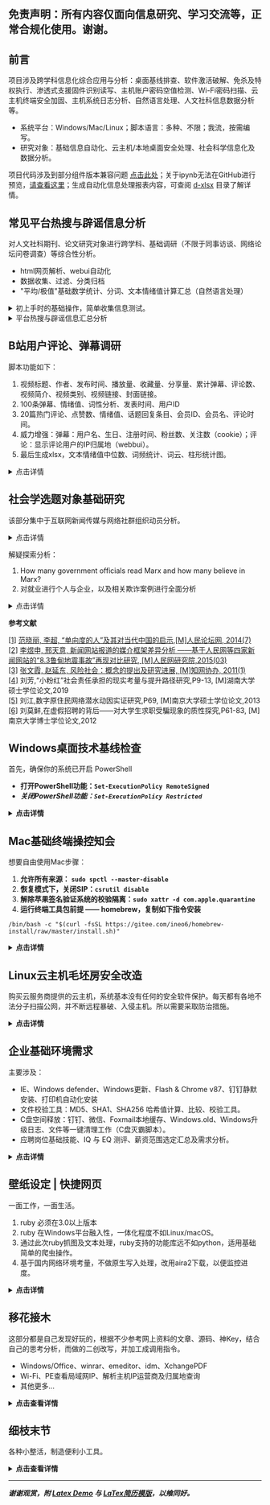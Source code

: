 ## 免责声明：所有内容仅面向信息研究、学习交流等，正常合规化使用。谢谢。

## 前言

项目涉及跨学科信息化综合应用与分析：桌面基线排查、软件激活破解、免杀及特权执行、渗透式支援固件识别读写、主机账户密码空值检测、Wi-Fi密码扫描、云主机终端安全加固、主机系统日志分析、自然语言处理、人文社科信息数据分析等。

* 系统平台：Windows/Mac/Linux；脚本语言：多种、不限；我流，按需编写。 
* 研究对象：基础信息自动化、云主机/本地桌面安全处理、社会科学信息化及数据分析。

项目代码涉及到部分组件版本兼容问题 <a href="https://nbviewer.org/github/hoochanlon/scripts/blob/main/d-ipynb/平台兼容问题.ipynb">点击此处</a>；关于ipynb无法在GitHub进行预览，[请查看这里](https://blog.reviewnb.com/jupyter-notebook-not-rendering-on-github/)；生成自动化信息处理报表内容，可查阅 [d-xlsx](./d-xlsx) 目录了解详情。

## 常见平台热搜与辟谣信息分析

对人文社科期刊、论文研究对象进行跨学科、基础调研（不限于同事访谈、网络论坛问卷调查）等综合性分析。

* html网页解析、webui自动化
* 数据收集、过滤、分类归档
* "平均/极值"基础数学统计、分词、文本情绪值计算汇总（自然语言处理）

<details>
<summary>初上手时的基础操作，简单收集信息测试。</summary>

<p>一键获取中国新闻网资讯 <a href="https://www.52pojie.cn/thread-1780608-1-1.html">图文版</a></p>

<pre><code>python3 -c "$(curl -fsSL https://ghproxy.com/https://raw.githubusercontent.com/hoochanlon/scripts/main/d-python/get_chinanews.py)"
</code></pre>

<p>一键获取中国新闻网资讯 Ruby版</p>

<pre><code>ruby -e "$(curl -fsSL https://ghproxy.com/https://raw.githubusercontent.com/hoochanlon/scripts/main/d-ruby/get_chinanews.rb)"
</code></pre>

<p>一键生成全球信息报表 <a href="https://www.52pojie.cn/thread-1779165-1-1.html">图文版</a></p>

<pre><code>python3 -c "$(curl -fsSL https://ghproxy.com/https://raw.githubusercontent.com/hoochanlon/scripts/main/d-python/get_worldometers.py)"
</code></pre>

<p>一键收集知乎前五条精选回答摘要</p>
<pre><code>python3 -c "$(curl -fsSL https://raw.githubusercontent.com/hoochanlon/scripts/main/d-python/zhihu_answers_demo.py)"</code></pre>

<p>收集boss直聘90条招聘相关招聘岗位的薪资待遇、公司规模等 <a href="https://www.52pojie.cn/thread-1822212-1-1.html">图文版</a></p>

<pre><code>python3 -c "$(curl -fsSL https://ghproxy.com/https://raw.githubusercontent.com/hoochanlon/scripts/main/d-python/zhipin_demo.py)"</code></pre>

</details>

<details>
<summary>平台热搜与辟谣信息汇总分析</summary>

前提：开始前，先复制如下指令安装 pip 工具包。涉及到斯坦福大学语言模型 [stanza](https://stanfordnlp.github.io/stanza) 处理的数据需要外网连接。

<pre><code>pip3 install --no-cache-dir -r https://ghproxy.com/https://raw.githubusercontent.com/hoochanlon/scripts/main/d-txt/requirements.txt
</code></pre>

<h3>头条、抖音、微博热搜采集分析</h3>

<p>一键获取今日头条、抖音、微博热搜。<a href="https://www.52pojie.cn/thread-1785460-1-1.html">图文版</a> （NLP：Stanza）</p>

<pre><code>python3 -c "$(curl -fsSL https://ghproxy.com/https://raw.githubusercontent.com/hoochanlon/scripts/main/d-python/get_resou_today_s.py)"
</code></pre>

<ul>
<li>自动化分类；整体匹配率：84%~96% 区间左右。</li>
<li>词频统计；三者共存的热搜，说明为持久公共热度，信息密度较高。</li>
<li>文本情感平均值、每条标题的情感数值；主：人为置顶热搜的文本情绪强烈程度。</li>
<li>词性分析；标记可能存有引导与被植入意识成分用词，只要定语、状语叠得多，总能是宣传正态形势。</li>
</ul>

<p>微博在自动化分类中，噪音三者最大，信息价值低，话题含水量大，失真度偏高；各家平台的热搜标题也存有未标识谣言成分，最好用<a href="https://www.piyao.org.cn/pysjk/frontsql.htm">国家辟谣平台查询</a>鉴别其真伪；虽然娱乐属性极重，但微博其本身具有一对多公共属性的社交模式，当某个社会事件被挂上热搜，它可在短时间内迅速传播信息，引发公众的关注和讨论。</p>

<p>推荐论文：</p>

<ul>
<li>毛贺祺《大数据背景下微博热搜的新闻阅读服务功能》吉林大学新闻学专业硕士学位论文，2017.3</li>
<li>喻国明《大数据分析下的中国社会舆情 总体态势与结构性特征》中国人民大学学报，2013年第５期</li>
<li>王小新《当前我国受众网络新闻的阅读倾向——以百度热搜词为例》《今传媒》，2013年第9期</li>
<li>许诺《基于百度热搜新闻词的社会风险事件5W提取研究》《系统工程理论与实践》，2022年第40卷第2期</li>
</ul>

<h3>自动化收集辟谣条目及语言分析</h3>

<p>功能大体与上例相当，对词频的较高词语进行语法分析。（NLP：ThuLAC）</p>

<pre><code>python3 -c "$(curl -fsSL https://ghproxy.com/https://raw.githubusercontent.com/hoochanlon/scripts/main/d-python/get_rumor_analysis.py)"
</code></pre>

<p>urllib3：<a href="https://github.com/urllib3/urllib3/issues/3020#issuecomment-1557412175">https://github.com/urllib3/urllib3/issues/3020#issuecomment-1557412175</a></p>

<p>对谣言的定义：阿尔波特（Gordom W.Allport）和波兹曼（Leo Postman）最早为谣言下了定义，即谣言是一个与当时事件相关联的命题，是为了使人相信，一般以口传媒介的方式在人们之间流传，但是却缺乏具体的资料以证实其确切性。<span id="fn1"><a href="#fn1-black"><sup>1</sup></a></span></p>

<p>谣言概念界定：究其本质而言，谣言普遍具有的属性，一是广泛传播，二是不确定性，基于此，本文将谣言界定为被广泛传播的、含有极大的不确定性的信息。“不确定性”主要是指对信息真实与否的不确定性。<span id="fn2"><a href="#fn2-black"><sup>2</sup></a></span></p>

<p>目前，在突发事件中的各类谣言中，有明确目标性和破坏性的攻击型谣言和以实现政治、经济等利益为目标的宣传型或牟利型谣言出现的频率较低。多数谣言是出于恐惧心理和基于错误的认识判断而形成的。（胡琦，2022） 从这次的谣言收集分析已证明，最大的两个类别是，社会话题与健康饮食，两者分别占比48%、43%。</p>

<p>但“后真相”时代多元文化的糅合共存和碎片化的解读方式加剧了民众的价值分歧，侵蚀了信任防线。一方面，复杂的利益诉求、多元的社会思潮与多样的传播方式交织叠加，催生出“后真相”时代多元的网络文化，加大了主流与非主流文化之间的碰撞和摩擦。虽然非主流文化是主流文化的有益补充，但诸如佛系文化、网红文化、躺平文化等难免有背离主流文化的消极因素，尤其是污丑文化、拜金文化等更是尽显畸形审美和金钱至上的错误思想，若不加警惕和批判，极易误导一些认知不足、阅历不够的受众，诱发政治偏见，不断冲击和侵蚀业已形成的政治信任。另一方面，“后真相”时代人们面对海量信息，惯以碎片化的方式拼凑事实、解读真相。一旦关涉社会分化、利益分配、政治腐败和政策失误等复杂的政治谣言鉴别，人们极易陷入碎片化信息的不断解读和重组,制造出多种“真相”,并借此持续发酵,非但无益于阻断网络政治谣言的传播，反而会频繁质疑已有政治共识,造成政治信任的流失，为谣言惑众创设了可能。<span id="fn3"><a href="#fn3-black"><sup>3</sup></a></span></p>

<p>就参考杨芸伊、赵惜群来说，个人生活无非涉及钱的吃穿住行，社会分化也是正常现象，“个人-集体”、“集体-个人”的差异、非一致性，这话更多“是以国家建设为中心”为首纲。下面这两条信息很值得参考研究：</p>

<ul>
<li><a href="https://www.zhihu.com/question/587740721/answer/2952171143">知乎 - 如何看待央视新视频【靠力气赚钱心里才踏实，是无数平凡人的生活信仰】?</a></li>
<li><a href="https://www.bilibili.com/video/BV1ss4y1M72E">bilibili - 说我摸，说我摆，谁在意劳动者的无奈？</a></li>
</ul>

<i><b>参考文献</b></i><br><br>
<span id="fn1-black"><a href="#fn1">[1]</a> 胡琦, 全媒体时代网络谣言产生的心理机制与治理路径,P135，137, [J]社会科学家, 2022(11)</span><br>
<span id="fn2-black"><a href="#fn2">[2]</a> 雷霞, 老年群体的谣言认知不协调及其纠偏机制, [J]现代传播, 2023(3)</span><br>
<span id="fn3-black"><a href="#fn3">[3]</a> 杨芸伊, 赵惜群, “后真相”时代网络政治谣言的表征、归因及治理,P155, [J]湖南科技大学学报(社会科学版)，2022(11)</span><br>

</details>

## B站用户评论、弹幕调研

脚本功能如下：

1. 视频标题、作者、发布时间、播放量、收藏量、分享量、累计弹幕、评论数、视频简介、视频类别、视频链接、封面链接。
1. 100条弹幕、情绪值、词性分析、发表时间、用户ID
1. 20篇热门评论、点赞数、情绪值、话题回复条目、会员ID、会员名、评论时间。
1. 威力增强：弹幕：用户名、生日、注册时间、粉丝数、关注数（cookie）；评论：显示评论用户的IP归属地（webbui）。
1. 最后生成xlsx，文本情绪值中位数、词频统计、词云、柱形统计图。

<details>
<summary>点击详情</summary>

前提：先确保你的基础库组件完善

<pre><code>pip3 install --no-cache-dir -r https://ghproxy.com/https://raw.githubusercontent.com/hoochanlon/scripts/main/d-txt/requirements.txt
</code></pre>

然后运行该脚本 <a href="https://www.52pojie.cn/thread-1802357-1-1.html">图文版</a>

<pre><code>python3 -c "$(curl -fsSL https://ghproxy.com/https://raw.githubusercontent.com/hoochanlon/scripts/main/d-python/get_bv_baseinfo.py)"
</code></pre>

<h3>文本基础分析 </h3>

停用词文本聚类综合统计分析，见下图<span id="fn4"><a href="#fn4-black"><sup>1</sup></a></span>

<img src="https://cdn.jsdelivr.net/gh/hoochanlon/scripts/AQUICK/catch2023-06-27%2011.00.31.png" />

<p>实际上，不同的停用词表都有其的适用范围。教育机构语料库大多由文献期刊构成，因此复旦、川大等教育科研机构的停用词表，更适合文献与邮件文本。而门户网站的语料库更适合新闻报道，各有其特点。</p>

<p>文本发掘及分词统计涉及到的停用词问题，借助 [goto456/stopwords](https://github.com/goto456/stopwords) 提供的哈工大、川大、百度的停用词语料库，以及从CSDN收集到复旦停用词本进行整合，强化文本对“经济”、“社会”、“文艺”聚类效果，从而达到更精准命中关键词的目的。</p>

文本分析工作内容，如下引用图<span id="fn5"><a href="#fn5-black"><sup>2</sup></a></span>。目的性都差不多，只不过方式略有不同而已，殊途同归了，算是。

<img src="https://cdn.jsdelivr.net/gh/hoochanlon/scripts/AQUICK/catch2023-06-17%2019.25.52.png" />

<i><b>参考文献</b></i><br><br>
<span id="fn4-black"><a href="#fn4">[1]</a> 黄俊, 职场辱虐的情绪影响和行为反应研究、B站等社交媒体的传播研究,P149,[J]传播创新研究, 2021(12)</span><br>
<span id="fn5-black"><a href="#fn5">[2]</a> 官琴, 邓三鸿, 王昊, 中文文本聚类常用停用词表对比研究,P76,[J]数据分析与知识发现,2017(3) </span><br>
</details>

## 社会学选题对象基础研究 

该部分集中于互联网新闻传媒与网络社群组织动员分析。

<details>
<summary>点击详情</summary>

<h4 id="h3view"><a href="https://nbviewer.org/github/hoochanlon/scripts/blob/main/d-ipynb/亚文化视域评论及弹幕调研.ipynb">亚文化视域评论及弹幕调研总结</a></h4>

<p>整体来说，后情感时代，让我发现人的情感体验是多元的。单从就“嗑CP”、“萌宠”话题的被采访人语录来看，就得出部分被采访人思维单一、理想化。这是不可靠的，不能一概而论。比较切实的观点应该是，部分被采访人对此类信息可能并不在意，或对这方面未有较深入的认知与关注。并且，该项数据并不能对采访人的情绪、思维、行为逻辑做定论，只是某些事物的关联，需要去理清事情的真相与内在逻辑，这些都要花时间下功夫研究的。</p>

<h4 id="h3view"><a href="https://nbviewer.org/github/hoochanlon/scripts/blob/main/d-ipynb/民生及时评类新闻基础分析.ipynb">民生及时评类新闻媒体与受众行为浅析</a></h4>

<h5>民生时评媒体积极方面行为作用</h5>

<p>在单向度的社会<span id="fn6"><sup><a href="#fn6-black">1</a></sup></span>中，不同地域的人往往面临着相似的生活困境与社会纠纷，经由媒体选择典型民生个例加以报道，很容易使民众获得切身体会，产生跨地域的情感共鸣。而在此基础上的时评，遵守实事求是的原则，通过解释报道框架<span id="fn7"><sup><a href="#fn7-black">2</a></sup></span>，对各类舆论热点事件进行科学理性的分析，同时提出面向未来的可行性建设性方案。从一定程度上缓释社会矛盾，疏导大众情绪，有促进开启民智的作用。不过，额外强调一点：开启民智目是民众具备批判性思维，自主思考和客观分析问题；它强调的是社会共同进步的需要，而不是贬低民众的智识水平及行为能力。</p>

<h5>民生时评类新闻受众失焦现象归因</h5>

<p>一方面受众因切身体会共鸣感、猎奇感等作用下接收民生、时评信息，而另一方面身处风险社会<span id="fn8"><sup><a href="#fn8-black">3</a></sup></span>中、受众对严肃内容产生了排斥心理，需要一个可供闲谈与娱乐的话题排解忧虑，获得快感、同时也在探求相同爱好的趣缘群体。由此，这也可以解释我之前的疑问 “为什么我看同事日常精干处理工作事务，但涉及到电视剧、新闻报道却是人云亦云没多少见解，像个白痴一样？” 总的说来，舆论失焦现象也是必然且常态的现象。用户对新闻标题的猎奇点击，对事件的耐心等待与深入思考已不符合这方面一部分受众用户的期望了。在注意力、精力有限的情况下，这部分受众用户从而转向其他具有话题性、娱乐性的闲谈讨论，爆米花式的休闲娱乐（吃瓜）以此舒缓压力获得快感。</p>

<h4 id="h3view"><a href="https://nbviewer.org/github/hoochanlon/scripts/blob/main/d-ipynb/“小粉红”群体分析.ipynb">“小粉红”群体分析</a></h4>

<p>“小粉红”一词来自于民间对网络爱国青年群体的称呼，“小”指的是年龄小，虽然很稚嫩，但是精力充沛、一腔热血；“粉”指的是网络上流行的特有的表达方式，比如语言卖萌，又经常使用各种萌系表情，另外由于小，单纯的生活阅历使得“小粉红”的心智还没有定型；“红”指的是苗正根红，红色在中国的语境下通常代表了中国共产党，这里的“红”表达了“小粉红”强烈的爱党爱国爱领袖情怀。<span id="fn9"><sup><a href="#fn9-black">4</a></sup></span></p>

<p>刘芳对小粉红群体的定义是准确的。她进一步将该群体细分为不同的年龄段、社会阶层以及职业背景。在18至24岁的范围内，学生群体在小粉红中占据了很大比例，其中多数来自无产阶级家庭。然而，在旧牛帆模型流行之前的分类中，也有相当数量的小粉红来自城市中产阶级家庭，这一点也需要我们注意。无论如何，这两个群体都有一个共同点，即小粉红拥有较强的社会消费能力和购买力，并且相对承受较少的社会压力，同时也是中国改革开放国力日益强盛的受益者与见证者。</p>

<h4 id="h3view"><a href="https://nbviewer.org/github/hoochanlon/scripts/blob/main/d-ipynb/读《“帝吧出征”事件中话语表达与社群动员研究》.ipynb">读《“帝吧出征”事件中话语表达与社群动员研究》</a></h4>

<h5>帝吧出征：群体动员与舆论引导</h5>

<p>当群体的文化与他们倡导的价值目标重合时，形成了一种动力机制，促使群体成员对帝吧社群的多角度文化认同和集体互动。帝吧通过整齐划一的动员基础，深刻影响了其群体成员的价值观念和思维方式，从而调动了粉丝的积极性和团结性来支持社群的集体活动。</p>

<p>在网络平台上，民族主义情感的表达成为一种常见现象。通过共享符号、行为和与同样认同的人建立联系，人们表达对国家和民族的认同和情感。这种身份政治的表演受到个体和外部环境的相互作用和影响。在"周子瑜事件"中，帝吧充分利用网络的连通性，在各平台上刷榜和引流，通过构建共同的"爱国主义"和"民族主义"话语，动员和征集参与者。虽然"帝吧出征"看起来组织有序，参与者需服从指挥，有明确的出征时间、纪律和攻击目标，还要求使用固定的集体模板等规则。然而，实际上年轻人受到帝吧新式话语的影响和动员，不一定需要深入思考逻辑或进行论证，将出征变成了一场狂欢喧闹的游戏，追求集体热情高涨的情境。在这个动员过程中，明星相关的表情包渲染气氛，通过将明星与民族主义情感相结合，进一步加强集体认同和动员效果，激发粉丝的情感共鸣，并增强他们对集体行动的支持和参与意愿。</p>

<p>因此，“帝吧出征”可以被看作是一种集体动员和舆论引导的活动，通过符号、话语和情感的共同作用，调动粉丝的参与和支持，从而形成一种极化的群体行动力量。这种行动将网络暴力赋予了“民族主义”和“爱国主义”的正义化形象，使其在群体中得到广泛的接受和支持。</p>

<h4 id="h3view"><a href="https://nbviewer.org/github/hoochanlon/scripts/blob/main/d-ipynb/读《数字原住民网络潜水动因实证研究》.ipynb">读《数字原住民网络潜水动因实证研究》</a></h4>

<h5>研究目的及意义</h5>

<p>研究目的（微观）：</p>
<ol>
<li>界定潜水者和数字原住民型潜水者消除对于潜水的模糊定义。</li>
<li>构建潜水动因模型提出各项解释数字原住民潜水行为的动因假设。</li>
<li>明确主要影响因素以及因素之间的相互影响关系。</li>
<li>为网络运营商和社区管理者提供更有效的建议。 </li>
</ol>
<p>研究意义（宏观）：</p>
<p>一、理论意义：梳理社会学、经济学和心理学三大学科中用于潜水研究的相关理论并搭建了潜水研究的理论框架为后续研究者的相关研究提供了理论支撑。
二、实际意义：对于数字原住民潜水行为研究的实际意义主要体现在经济效益、网络可持续发展以及群体智慧三方面。</p>

<h5>基于“计划行为论”、“社会文化资本论”、“社会认同论”三者，并结合统计学知识的问卷设计方案</h5>

<p>问卷设计样例效果图<span id="fn10"><sup><a href="#fn9-black">5</a></sup></span> </p> 

<img src="https://cdn.jsdelivr.net/gh/hoochanlon/scripts/AQUICK/catch2023-07-19%2020.01.22.png" width="50%" height="50%"/>

<ul>
<li>信度分析：主要是考察各潜变量的Cronbach&#39;sa值是否超过0.7的临界值。</li>
<li>效度分析，主要基于因子分析来检验。也就是通过对样本数据进行KMO系数分析。Kaiser给出了常用的kmo度量标准:　0.9以上表示非常适合；0.8表示适合；0.7表示一般；0.6表示不太适合；0.5以下表示极不适合。</li>
<li>因子相关性分析：Bartlett球形检验则用于检验观测变量之间是否存在相关性，这是进行因子分析的一个前提条件。它基于一个假设，即观测变量之间不存在任何相关性。如果在Bartlett球形检验中得出的显著性水平较低（通常设置为0.05），则可以拒绝该假设，表明观测变量之间存在相关性，因此适合进行因子分析。</li>
<li>偏向程度分析：Likert量表的评分范围为5或7个等级，但也可以是其他数字。选择适当的评分范围要考虑到被调查者容易理解和回答的程度。较少的等级可能更容易导致患者在选择中立选项时受到限制，而较多的等级可能增加了患者选择的复杂性。</li>
</ul>

</details>

解疑探索分析：

1. How many government officials read Marx and how many believe in Marx?
2. 对就业进行个人与企业，以及相关欺诈案例进行全面分析

<details>
<summary>点击详情</summary>

<h4 id="h3view"><a href="https://nbviewer.org/github/hoochanlon/scripts/blob/main/d-ipynb/读《论马克思主义威望下降的原因》.ipynb">读《论马克思主义威望下降的原因》</a></h4>

<p>马克思主义威望下降的原因：</p>

<p>消极因素：1. 苏联式社会主义制度失败的打击；2. 部分共产党官员和马克思主义理论家的言行相悖严重损害了马克思主义的声誉；3. 不少人对于马克思主义不大懂、不会用，不能解决实际问题；4. 一些人对马克思学说的否定也起了一定作用。</p>

<p>积极因素：1. 从横向上看，改革开放开阔了我们的思想理论视野，使马克思主义的相对地位下降；2. 从纵向上看，我们创造出中国特色社会主义理论等新的理论，也使马克思主义的相对重要性减弱；3. 人们现在愈来愈能够对马克思学说采取科学分析的态度，亦使马克思主义的威望从顶峰回落。</p>

<h4 id="h3view"><a href="https://nbviewer.org/github/hoochanlon/scripts/blob/main/d-ipynb/就业形势分析及预防欺诈对策.ipynb">就业形势分析及预防欺诈对策</a></h4>

<h4>欺诈者的动机内核</h4>

<p>我们的视野里已经有太多的宏大叙事与情绪感慨，欠缺的反而是“事实本身” 。现如今较起之前好了不少，当时信息传播渠道有限，仅限于搜索引擎、门户网站，如今信息。人人自媒体，民意重视程度相对比过去要高了。但伴随而来的又一个问题就是审核控评，结合我国当今体制及制度而言，整体不容乐观。总体而言，我们的认知是建立在他们代价付出与信息披露。</p>

从刘莫鲜（2012）<span id="fn11"><sup><a href="#fn11-black">6</a></sup></span>所述的各类手法的诈骗流程图分析，来对双方目的进行总结：欺诈者的目的存在一个或多个，拿到货币、人身控制、获得劳动力；而求职者目的相对单一，付出劳动力，拿到货币。值得注意的是，欺诈者、求职者都是为了拿到对方的货币，由此便产生了不完全信息的零和博弈。

由于欺诈者的目的及偏好多样化，可选择的策略空间广，选择取向也相对较多，因此欺诈者会穷尽所有可能，并且不择手段地来实现自身利益最大化。因此，欺诈者的核心策略是在特定的环境和场景下，在求职者付出劳动之前或之后，以获取劳动者的货币为目标。

<h4>欺诈者对求职者的信念构建及欺诈实施</h4>

<p>对于欺诈者来说，能不能骗到求职者是一个概率性问题。求职者来自各个不同的生活环境，其行为选择对于欺诈者来说是不能预测的。不过，这里必须要明确一个关键点：既然骗子能够骗得到人，那么被骗到的人是那些相信他不是骗子的人。换句话说，欺诈者之所以能骗到求职者，关键是因为建立起了求职者的信任。虽然我们每个人的行为选择不可预测，但骗子能够利用各种手段来营造特定的稀缺情景，以建立对求职者的信任。借着这种信任，他们可以进行有限条件的选择，从而实现对求职者意图行为的控制。</p>

<p>具体来说，欺诈者常常利用社会心理学来布设博弈困境以及相应的剧本演出，以便操控求职者的思维和情绪。他们通常宣称有限的职位名额、紧迫的截止日期、特殊服务后门或其他形式的稀缺性，以激发求职者的竞争心理和渴望，促使求职者尽快做出决策。通过在这种紧张的情景中建立信任，此时欺诈者为了进一步验证求职者的“诚意”及“合作性”，这时欺诈者会要求求职者提供个人信息，支付一定费用或执行某些任务。这些要求看似合理，但实际上是为了获取求职者的敏感信息或从其身上获取经济利益。</p>

</details>

<p><b>参考文献</b></p>

<!--<p><i>注：由于研究范围较广泛，部分专题涉及内容较深，因此采用 ipynb 独立开题综述具体内容，并放置相关链接的形式。故此处参考文献列表仅限于 README.Markdown</i></p>-->

<span id="fn6-black"><a href="#fn6">[1]</a> <a href="http://www.rmlt.com.cn/2014/0729/298965.shtml">范晓丽, 李超, “单向度的人”及其对当代中国的启示,[M]人民论坛网, 2014(7)</a><br></span>
<span id="fn7-black"><a href="#fn7">[2]</a> <a href="http://media.people.com.cn/n/2015/0312/c150620-26682877.html">李煜申, 邢天意, 新闻网站报道的媒介框架差异分析 ——基于人民网等四家新闻网站的“8.3鲁甸地震事故”再现对比研究, [M]人民网研究院,2015(03) </a><br>
<span id="fn8-black"><a href="#fn8">[3]</a> <a href="http://www.xml-data.org/KXYSH/html/22ddadf4-325e-41ce-b447-82a9129abf51.htm">张文霞, 赵延东, 风险社会：概念的提出及研究进展, [M]知网协办, 2011(1)</a><br>
<span id="fn9-black"><a href="#fn9">[4]</a> 刘芳,“小粉红”社会责任承担的现实考量与提升路径研究,P9-13, [M]湖南大学硕士学位论文,2019</span><br>
<span id="fn10-black"><a href="#fn10">[5]</a> 刘江,数字原住民网络潜水动因实证研究,P69, [M]南京大学硕士学位论文,2013</span><br>
<span id="fn11-black"><a href="#fn11">[6]</a> 刘莫鲜,在虚假招聘的背后——对大学生求职受騙现象的质性探究,P61-83, [M]南京大学博士学位论文,2012</span><br>


## Windows桌面技术基线检查 

首先，确保你的系统已开启 PowerShell

* **打开PowerShell功能：`Set-ExecutionPolicy RemoteSigned`**
* ***关闭PowerShell功能：`Set-ExecutionPolicy Restricted`***

<details>
<summary><b>点击详情</b></summary>

一键使用，本地下载使用转GB2312编码 <a href="https://www.52pojie.cn/thread-1795749-1-1.html">图文版</a>

<pre><code>
irm https://ghproxy.com/https://raw.githubusercontent.com/hoochanlon/scripts/main/d-pwsh/frontline_helpdesk.ps1|iex
</code></pre>

功能概览：

<ol>
<li>检查IP与网络设备连接近况</li>
<li>检查打印机、打印池、扫描仪状态</li>
<li>检查硬盘、CPU、内存、显卡等基础驱动信息</li>
<li>检查设备安全性、近期升级补丁、定时任务项、证书策略、系统核心文件控制访问状况</li>
<li>检查主机主动共享协议相关信息</li>
<li>检查电脑休眠、重启频次、异常关机、程序崩溃等信息</li>
<li>执行1～6选项的所有功能</li>
<li>生成"设备驱动检查"、"五天内预警事件"、"登录登出活动记录"、"月度已存威胁概况"分析报表</li>
<li>查看指导建议与开发说明</li>
</ol>

BTW

Linux基线检查（PR）见：<a href="https://github.com/al0ne/LinuxCheck">al0ne/LinuxCheck</a>。对于Mac来说，这些安全服务的维护成本，不适用于中小企业。

<ul>
<li><a href="https://www.apple.com.cn/business/docs/site/Mac_Deployment_Overview.pdf">Apple - Mac系统部署</a></li>
<li><a href="https://blogs.vmware.com/china/2019/10/08/企业采购苹果设备的正确姿势-abm/">vmware - 企业采购苹果设备的正确姿势-abm</a></li>
</ul>

大环境下，这篇文章 <a href="https://blog.csdn.net/smartbenson/article/details/50636012">CSDN - 企业管理Mac电脑的三种方式</a>提及的管理办法，都算得上是防控得当，可对比Windows来说，却挺不够看的。

</details>

## Mac基础终端操控知会

想要自由使用Mac步骤：

1. **允许所有来源： `sudo spctl --master-disable`**
2. **恢复模式下，关闭SIP：`csrutil disable`**
3. **解除苹果签名验证系统的校验隔离：`sudo xattr -d com.apple.quarantine`**
4. **运行终端工具包前提 —— homebrew，复制如下指令安装**

```
/bin/bash -c "$(curl -fsSL https://gitee.com/ineo6/homebrew-install/raw/master/install.sh)"
```

<details>
<summary><b>点击详情</b></summary>

关闭Safari浏览器的腾讯安全浏览

<pre><code>
defaults write com.apple.Safari WarnAboutFraudulentWebsites -bool false
</code></pre>

重置macOS ~/.zshrc （仅环境变量配置失误，造成不可逆后果使用）

<pre><code>
export PATH=/usr/bin:/usr/sbin:/bin:/sbin:/usr/X11R6/bin; sudo rm -rf ~/.zshrc
</code></pre>


Mac查看当前Wi-Fi密码 <a href="https://www.52pojie.cn/thread-1766927-1-1.html">图文版</a>

<pre><code>
sudo bash -c "$(curl -fsSL https://ghproxy.com/https://raw.githubusercontent.com/hoochanlon/scripts/main/d-shell/mac_show_wifi.sh)"
</code></pre>

Mac查看常用系统信息

<pre><code>
sudo bash -c "$(curl -fsSL https://ghproxy.com/https://raw.githubusercontent.com/hoochanlon/scripts/main/d-shell/mac_systeminfo.sh)"
</code></pre>

GitHub的ipynb文件地址 转换 在线ipynb查看链接粘贴。（Ruby）

<pre><code>
ruby -e "$(wget -qO- https://ghproxy.com/https://raw.githubusercontent.com/hoochanlon/scripts/main/d-ruby/nbview.rb)"
</code></pre>

Mac 一键支持NTFS（macOS 14及以下） <a href="https://github.com/hoochanlon/Free-NTFS-For-Mac">点击更新后的项目地址</a>

<pre><code>
sudo -u $USER  python3 -c "$(curl -fsSL https://ghproxy.com/https://raw.githubusercontent.com/hoochanlon/scripts/main/d-shell/ntfs_ninja.sh)"
</code></pre>

Mac 激活各类相关软件 <a href="https://github.com/QiuChenly/MyMacsAppCrack/tree/main/Shells">图文版</a>（DMCA 已关闭）

<pre><code>
sudo bash -c "$(curl -fsSL https://ghproxy.com/https://raw.githubusercontent.com/QiuChenly/MyMacsAppCrack/main/Shells/simple_crack.sh)"
</code></pre>

macOS MS-AutoUpdate 一键带走

<pre><code>
sudo /usr/bin/osascript -e "$(curl -fsSL https://ghproxy.com/https://raw.githubusercontent.com/hoochanlon/scripts/main/d-apple/no_ms_autoupdate.scpt)"
</code></pre>

一键RAR密码爆破 <a href="https://www.52pojie.cn/thread-1775990-1-1.html">图文版</a>

<pre><code>
bash -c "$(curl -fsSL https://ghproxy.com/https://raw.githubusercontent.com/hoochanlon/scripts/main/d-shell/7z_rar_sensei.sh)"
</code></pre>

自动化下载 Office Mac2021 激活工具

<pre><code>
sudo /usr/bin/osascript -e "$(curl -fsSL https://ghproxy.com/https://raw.githubusercontent.com/hoochanlon/scripts/main/d-apple/office2021.scpt)"
</code></pre>

最后，转朋友的：<a href="https://www.cnblogs.com/98record/p/mac-da-yin-ji-yi-jian-an-zhuang.html">自在拉基 - Mac打印机一键安装</a>。（没需求，所以没写；原理都差不多，确实挺厉害的。）

</details>

## Linux云主机毛坯房安全改造

购买云服务商提供的云主机，系统基本没有任何的安全软件保护。每天都有各地不法分子扫描公网，并不断远程暴破、入侵主机。所以需要采取防治措施。

<details>
<summary><b>点击详情</b></summary>

<h3>一键搞定SSH登录、用户密码策略配置、Ban IP配置 <a href="https://www.52pojie.cn/thread-1749877-1-1.html">图文版</a></h3>

<ul>
<li>SSH登录: 免密的密钥模式、心跳长时间连接，客户端不掉线</li>
<li>密码策略: 不限特殊字符、大小写，并支持4～5位长度下限</li>
<li>Ban IP: 除自己IP外，30秒内短时间三次输错密码，永久封禁IP。</li>
</ul>

<pre><code>
sudo bash -c  "$(curl -fL https://ghproxy.com/https://raw.githubusercontent.com/hoochanlon/scripts/main/d-shell/lite_ssh_n_ban.sh)"
</code></pre>

<p>SSH单项配置：一键调用SSH快速配置 SSH密钥登录策略、用户简单密码配置规则。（单项部分是开启限定自己IP访问的，即 AllowUsers）</p>

<pre><code>
sudo bash -c  "$(curl -fL https://ghproxy.com/https://raw.githubusercontent.com/hoochanlon/scripts/main/d-shell/simple_ssh.sh)"
</code></pre>

<p>fail2ban单项配置：一键fail2ban从下载到安装及生成配置与启动服务。(再次允许单项部分可以刷新自己公网IP配置)</p>

<pre><code>
sudo bash -c  "$(curl -fL https://ghproxy.com/https://raw.githubusercontent.com/hoochanlon/scripts/main/d-shell/simple_ban.sh)"
</code></pre>

<h3>一键搞定Linux自定义创建具有管理员权限的用户 <a href="https://www.52pojie.cn/thread-1749877-1-1.html">图文版</a></h3>

<ul>
<li>自定义用户名</li>
<li>su、sudo及wheel组成员免密</li>
<li>sshd_config锁root远程登录，提高安全性</li>
</ul>

<pre><code>
sudo bash -c  "$(curl -fL https://ghproxy.com/https://raw.githubusercontent.com/hoochanlon/scripts/main/d-shell/diy_add_wheel.sh)"
</code></pre>

<h3>一键搞定FTP <a href="https://www.52pojie.cn/thread-1753070-1-1.html">图文版</a></h3>

<ul>
<li>共享目录： /var/ftp/share </li>
<li>限制越权出逃共享访问，可读写。</li>
<li>安全，私有化，限定自己的公网IP访问。</li>
</ul>

<p>不输密码版，用户名:ftpuser 密码：P@ssw0rd</p>

<pre><code>
sudo bash -c  "$(curl -fL https://ghproxy.com/https://raw.githubusercontent.com/hoochanlon/scripts/main/d-shell/simple_vsftpd.sh)"
</code></pre>

<p>自定义用户版</p>

<pre><code>
sudo bash -c  "$(curl -fL https://ghproxy.com/https://raw.githubusercontent.com/hoochanlon/scripts/main/d-shell/lite_vsftpd.sh)"
</code></pre>

</details>

## 企业基础环境需求

主要涉及：

* IE、Windows defender、Windows更新、Flash & Chrome v87、钉钉静默安装、打印机自动化安装
* 文件校验工具：MD5、SHA1、SHA256 哈希值计算、比较、校验工具。
* C盘空间释放：钉钉、微信、Foxmail本地缓存、Windows.old、Windows升级日志、文件等一键清理工作（C盘灭霸脚本）。
* 应聘岗位基础技能、IQ 与 EQ 测评、薪资范围选定汇总及需求分析。

<details>
<summary><b>点击详情</b></summary>

<p>IE防Edge劫持 <a href="https://www.52pojie.cn/thread-1774349-1-1.html">图文版</a></p>

<pre><code>curl -L  https://ghproxy.com/https://github.com/hoochanlon/scripts/raw/main/d-bat/keep_ie.bat|cmd</code></pre>

<ul>
<li>注【1】：<a href="https://www.52pojie.cn/thread-1765347-1-1.html">域控环境IE模版 图文</a></li>
<li>注【2】：代码地址：<a href="https://github.com/hoochanlon/scripts/blob/main/d-bat/saigonoie.bat">https://github.com/hoochanlon/scripts/blob/main/d-bat/saigonoie.bat</a></li>
</ul>

<p>计算IE兼容视图网站hex，一键使用，本地使用需转GB2312编码再运行。</p>

<pre><code>
irm https://ghproxy.com/https://raw.githubusercontent.com/hoochanlon/scripts/main/d-pwsh/clac_ie_clearablelistdata_hex.ps1|iex
</code></pre>

<p>一键永久关闭Windows更新设置 <a href="https://www.52pojie.cn/thread-1791338-1-1.html">图文版</a></p>

<pre><code>curl -L  https://ghproxy.com/https://github.com/hoochanlon/scripts/raw/main/d-bat/stop_update.bat|cmd</code></pre>

<p>一键恢复被关闭的Windows更新设置</p>

<pre><code>curl -L  https://ghproxy.com/https://github.com/hoochanlon/scripts/raw/main/d-bat/re_update.bat|cmd</code></pre>

<p>一键开启或关闭Windows defender实时保护（已失效，建议使用<a href="https://www.sordum.org/9480/defender-control-v2-1/">sordum.org/defender-control</a>）</p>

<pre><code>curl -OfsSL https://ghproxy.com/https://raw.githubusercontent.com/hoochanlon/scripts/main/d-bat/choice_wdrt.bat&&call choice_wdrt.bat</code></pre>

<p>C盘灭霸脚本：钉钉、微信、Foxmail本地缓存、Windows.old、Windows升级日志、文件等一键清理工作</p>

<pre><code>curl -OfsSL https://ghproxy.com/https://raw.githubusercontent.com/hoochanlon/scripts/main/d-bat/mieba.bat&&call mieba.bat</code></pre>

<p>一键调用设置程序是否以管理员权限运行</p>

<pre><code>curl -OfsSL https://ghproxy.com/https://raw.githubusercontent.com/hoochanlon/scripts/main/d-bat/nano_runas.bat&&call nano_runas.bat</code></pre>

<p>一键调用md5、sha1、sha256文件检测工具</p>

<pre><code>curl -OfsSL https://ghproxy.com/https://raw.githubusercontent.com/hoochanlon/scripts/main/d-bat/md5tools.bat&&call md5tools.bat</code></pre>

<p>一键安装flash以及配置支持的87版Chrome浏览器</p>

<pre><code>curl -OfsSL https://ghproxy.com/https://raw.githubusercontent.com/hoochanlon/scripts/main/d-bat/fxxk_chxxa.bat&&call fxxk_chxxa.bat</code></pre>

<p>一键安装禁止Chrome浏览器更新</p>

<pre><code>curl -OfsSL https://ghproxy.com/https://raw.githubusercontent.com/hoochanlon/scripts/main/d-bat/deny_chrome_update.bat&&call deny_chrome_update.bat</code></pre>

<p>一键PDFtoPNG</p>

<pre><code>python3 -c "$(curl -fsSL https://ghproxy.com/https://raw.githubusercontent.com/hoochanlon/scripts/main/d-python/PDFtoPNG.py)"</code></pre>

<p>一键修复共享打印机0x11b问题</p>

<pre><code>curl -OfsSL https://ghproxy.com/https://raw.githubusercontent.com/hoochanlon/scripts/main/d-bat/fix_0x11b_share_print.bat&&call fix_0x11b_share_print.bat</code></pre>

<p>一键获取招聘职位信息以及辅助资料参考网站</p>

<pre><code>python3 -c "$(curl -fsSL https://ghproxy.com/https://raw.githubusercontent.com/hoochanlon/scripts/main/d-python/zhipin_demo.py)"</code></pre>

<p> 安装指定chrome，并禁用升级：<a href="https://github.com/hoochanlon/scripts/blob/main/d-bat/only_install_chrome65.bat"> only_install_chrome65.bat </a>;钉钉静默安装源码： <a href="./d-bat/fuck_dingding.bat">fuck_dingding.bat</a>；打印机安装详情见：<a href="https://nbviewer.org/github/hoochanlon/scripts/blob/main/d-ipynb/打印机自动化安装研究.ipynb">打印机自动化安装研究.ipynb</a></p>

</details>

## 壁纸设定 | 快捷网页

一面工作，一面生活。

<ol>
<li>ruby 必须在3.0以上版本</li>
<li>ruby 在Windows平台融入性，一体化程度不如Linux/macOS。</li>
<li>通过此次ruby抓图及文本处理，ruby支持的功能库远不如python，适用基础简单的爬虫操作。</li>
<li>基于国内网络环境考量，不做原生写入处理，改用aira2下载，以便监控进度。</li>
</ol>

<details>
<summary><b>点击详情</b></summary>

<h3>壁纸设定</h3>

<p>一键爬取bing壁纸 <a href="https://www.52pojie.cn/thread-1781868-1-1.html">图文版</a></p>

<pre><code>python3 -c "$(curl -fsSL https://ghproxy.com/https://raw.githubusercontent.com/hoochanlon/scripts/main/d-python/get_bing_wallpapers.py)"</code></pre>

<p>一键下载微软官方设计壁纸 ruby </p>

<pre><code>ruby -e "$(curl -fsSL https://ghproxy.com/https://raw.githubusercontent.com/hoochanlon/scripts/main/d-ruby/get_msdesign_wallpapers.rb)"</code></pre>

<p>一键定时切换壁纸（Mac 专用）</p>

<pre><code>bash -c "$(curl -fsSL https://ghproxy.com/https://raw.githubusercontent.com/hoochanlon/scripts/main/d-shell/mac_corn_diy_wallpaper.sh)"</code></pre>

<h3>快捷网页</h3>

<p>Windows 打开网页工具</p>
<pre><code>curl -OfsSL https://ghproxy.org/https://raw.githubusercontent.com/hoochanlon/scripts/main/d-bat/webtools.bat&&call webtools.bat</code></pre>

<p>Mac 打开网页工具</p>
<pre><code>bash -c "$(curl -fsSL https://ghproxy.org/https://raw.githubusercontent.com/hoochanlon/scripts/main/d-shell/webtools.sh)"</code></pre>

</details>

## 移花接木

这部分都是自己发现好玩的，根据不少参考网上资料的文章、源码、神Key，结合自己的思考分析，而做的二创改写，并加工成调用指令。

* Windows/Office、winrar、emeditor、idm、XchangePDF
* Wi-Fi、PE查看局域网IP、解析主机IP运营商及归属地查询
* 其他更多...

<details>
<summary><b>点击查看详情</b></summary>

<p>CMD一键调用windows版本切换与Windows/Office激活 <a href="https://www.52pojie.cn/thread-1743122-1-1.html">图文版</a></p>

<pre><code>curl -O https://ghproxy.com/https://raw.githubusercontent.com/TerryHuangHD/Windows10-VersionSwitcher/master/Switch.bat&amp;&amp;TIMEOUT /T 1&&start Switch.bat&&powershell -command "irm https://massgrave.dev/get|iex"</code></pre>

<p>CMD一键安装winrar注册激活</p>

<pre><code>powershell -command Invoke-WebRequest -Uri "https://ghproxy.com/https://raw.githubusercontent.com/hoochanlon/scripts/main/d-bat/winrar_down_reg.bat" -OutFile "C:/Users/${env:UserName}/Downloads/winrar_down_reg.bat"&&TIMEOUT /T 1&&start /b C:\Users%username%\Downloads\winrar_down_reg.bat
</code></pre>

<p>Powershell一键生成Emeditor序列号</p>

<pre><code>irm https://ghproxy.com/https://raw.githubusercontent.com/hoochanlon/scripts/main/d-pwsh/emeditor_random_keygen.ps1|iex
</code></pre>

<p>Powershell一键IDM激活（<a href="https://github.com/hoochanlon/scripts/blob/main/d-pwsh/fail_idm.ps1">自己写的方案已失效，国内版权原因不做更新</a>）</p>

<pre><code>iwr -useb https://ghproxy.com/https://raw.githubusercontent.com/lstprjct/IDM-Activation-Script/main/IAS.ps1 | iex
</code></pre>

<p>Powershell从XchangePDF Editor下载安装到生成许可证</p>

<pre><code>curl https://ghproxy.com/https://raw.githubusercontent.com/hoochanlon/scripts/main/d-pwsh/xchange_v8_active.ps1 -Outfile xchange_v8_active.ps1 | powershell -c xchange_v8_active.ps1
</code></pre>

<p>win7 打开图片报错“内存不足” <a href="https://www.52pojie.cn/thread-1768841-1-1.html">图文版</a></p>

<pre><code>powershell -c "irm  https://ghproxy.com/https://github.com/hoochanlon/scripts/raw/main/d-bat/exifhelper.bat -Outfile exifhelper.bat" && exifhelper.bat
</code></pre>

</details>

## 细枝末节

各种小整活，制造便利小工具。

<details>
<summary><b>点击查看详情</b></summary>

<p>回归win10右键，或还原win11右键 </p>

<pre><code>curl -OfsSL https://ghproxy.org/https://raw.githubusercontent.com/hoochanlon/scripts/main/d-bat/right-menu.bat&&call right-menu.bat
</code></pre>

<p>解锁应用程序因占用导致无权限删除问题 </p>

<pre><code>curl -OfsSL https://ghproxy.org/https://raw.githubusercontent.com/hoochanlon/scripts/main/d-bat/unlockapp.bat&&call unlockapp.bat
</code></pre>


<p>去掉win10/win11热搜条目，需注销或重启。</p>

<li><a href="https://admx.help/?Category=Windows_8.1_2012R2&Policy=Microsoft.Policies.WindowsExplorer::DisableSearchBoxSuggestions&Language=zh-cn">admx.help 注册表参考手册</a>；<a href="https://softaro.net/registry-finder">registry-finder 注册表修改工具（点击「ダウンロード」，即下载）</li>

<pre><code>reg add "HKEY_CURRENT_USER\SOFTWARE\Policies\Microsoft\Windows\explorer" /v DisableSearchBoxSuggestions /t reg_dword /d 1 /f</code></pre>

<p>华硕点亮屏幕出现LOGO动画，其实是休眠；参考知乎回答： <a href="https://www.zhihu.com/question/629961635/answer/3291928985">知乎-qwe-天选4r9在插电和拔掉充电器的时候都会黑屏一下是正常的吗？</a> 开启网卡电源管理选项，重启生效。（见：<a href="https://www.minitool.com/news/modern-standby.html">MiniTool- What Is Modern Standby? How to Disable It Windows 10/11?</a>）</p>

<pre><code>reg add HKLM\System\CurrentControlSet\Control\Power /v PlatformAoAcOverride /t REG_DWORD /d 0</code></pre>


<p>解决图标缓存、“任务栏不见了”等相关问题</p>

<pre><code>curl -OfsSL https://ghproxy.org/https://raw.githubusercontent.com/hoochanlon/scripts/main/d-bat/icon_bar_reset.bat&&call icon_bar_reset.bat
</code></pre>

<p>解决<a href="https://answers.microsoft.com/zh-hans/windows/forum/all/%E4%BD%A0%E5%A5%BD-%E8%AF%B7%E9%97%AE/c65a02d7-3e09-4c53-9761-b59ecbea3513">应用启动项无效注册表相关问题</a></p>

<pre><code>curl -OfsSL https://ghproxy.org/https://raw.githubusercontent.com/hoochanlon/scripts/main/d-bat/clear_nullify_startup_reg.bat&&call clear_nullify_startup_reg.bat
</code></pre>


<p>CMD获取本机公网详情</p>

<pre><code>powershell -c irm "https://freeipapi.com/api/json/$(irm http://api.ipify.org)"
</code></pre>

<p>Shell获取本机公网详情（需安装 <code>brew install jq</code>）</p>

<pre><code>curl -s https://freeipapi.com/api/json/$(curl -s https://api.ipify.org) | jq .
</code></pre>

<p>一键安装打印机原理代码 <a href="https://www.52pojie.cn/thread-1776328-1-1.html">图文版</a></p>

<pre><code>https://github.com/hoochanlon/scripts/blob/main/d-bat/install_public_network_hp_printer_driver.bat
</code></pre>

<p>powershell active，以及微PE显示IP脚本</p>

<pre><code>explorer https://github.com/hoochanlon/scripts/blob/main/d-bat/weipe_showip.bat
</code></pre>

<p>一键安装Java <a href="https://www.52pojie.cn/thread-1767872-1-1.html">图文版</a></p>

<pre><code>curl -O https://ghproxy.com/https://raw.githubusercontent.com/hoochanlon/scripts/main/d-bat/install_jdk.bat&amp;&amp;call install_jdk.bat
</code></pre>

<p>一键设置环境变量</p>

<pre><code>powershell -c irm "https://raw.githubusercontent.com/hoochanlon/scripts/main/d-pwsh/add_env_path.ps1"
</code></pre>

<pre><code>curl -OfsSL https://raw.githubusercontent.com/hoochanlon/scripts/main/d-bat/add_env_path.bat
</code></pre>

<p>win11一键显示当前WiFi与密码并生成二维码分享 <a href="https://www.52pojie.cn/thread-1772481-1-1.html">图文版</a></p>

<pre><code>curl -O https://ghproxy.com/https://raw.githubusercontent.com/hoochanlon/scripts/main/d-bat/show_wifi.bat&amp;&amp;call show_wifi.bat
</code></pre>

<p>一键显示所有WiFi</p>

<pre><code>curl -OfsSL https://ghproxy.com/https://raw.githubusercontent.com/hoochanlon/scripts/main/d-bat/oh_my_wifi.bat&amp;&amp;call oh_my_wifi.bat
</code></pre>

<p>一键RAR密码爆破 <a href="https://www.52pojie.cn/thread-1775357-1-1.html">图文版</a></p>

<pre><code>curl -Os https://ghproxy.com/https://raw.githubusercontent.com/hoochanlon/scripts/main/d-bat/seven_z_sensei.bat&amp;&amp;call seven_z_sensei.bat
</code></pre>

</details>

---
***谢谢观赏，附 [Latex Demo](https://www.overleaf.com/read/khdnbtjxwkzx) 与 [LaTex简历模版](https://github.com/hoochanlon/resume)，以飨同好。***

<!--
[![telegram](https://img.shields.io/badge/telegram-:me-blue.svg?longCache=true&style=flat-square)](https://t.me/test) 

![ ](https://raw.githubusercontent.com/hoochanlon/hoochanlon/master/assets/github-contribution-grid-snake.svg)

[网络辟谣标签工作专区](https://www.piyao.org.cn/bq/index.htm)、[谣言曝光台](https://www.piyao.org.cn/yybgt/index.htm)

***[关于我](https://hoochanlon.github.io/hoochanlon)***

[![blog](https://img.shields.io/badge/%F0%9F%94%97blog-hoochanlon-lightgrey.svg?longCache=true&style=flat-square)](https://hoochanlon.github.io/) [![outlook](https://img.shields.io/badge/%F0%9F%93%A7hotmail-@邮箱联系-blue.svg?longCache=true&style=flat-square)](mailto:hoochanlon@outlook.com)[![](https://img.shields.io/github/followers/hoochanlon?color=green&style=social)](https://github.com/hoochanlon) [![](https://img.shields.io/github/stars/hoochanlon?color=green&style=social)](https://github.com/hoochanlon)

![Metrics](https://metrics.lecoq.io/hoochanlon?template=classic&base.header=0&base.activity=0&base.community=0&base.repositories=0&base.metadata=0&achievements=1&base=header%2C%20activity%2C%20community%2C%20repositories%2C%20metadata&base.indepth=false&base.hireable=false&base.skip=false&achievements=false&achievements.threshold=S&achievements.secrets=true&achievements.display=detailed&achievements.limit=0&config.timezone=Asia%2FShanghai)

-->



<!--

-->
